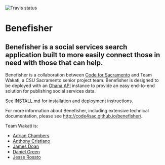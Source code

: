 ![Travis status](https://travis-ci.org/wakati/benefisher.svg?branch=master)
# Benefisher

## Benefisher is a social services search application built to more easily connect those in need with those that can help.
Benefisher is a collaboration between [Code for Sacramento](http://code4sac.org) and Team Wakati, a CSU Sacramento senior project team. Benefisher is designed to be deployed with an [Ohana API](http://ohanapi.org/) instance to provide an easy end-to-end solution for publishing social services data.

See [INSTALL.md](https://github.com/wakati/benefisher/blob/master/INSTALL.md) for installation and deployment instructions.

For more information about Benefisher, including extensive technical documentation, please see http://code4sac.github.io/benefisher/.

Team Wakati is:
- [Adrian Chambers](https://github.com/Terrell707)
- [Anthony Cristiano](https://github.com/Anthoknee)
- [James Doan](https://github.com/mrjamesdoan)
- [Daniel Green](https://github.com/dangr1)
- [Jesse Rosato](https://github.com/jesserosato)
